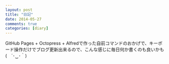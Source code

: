 ```yaml
---
layout: post
title: "日記"
date: 2014-05-27
comments: true
categories: [diary]
---
```


GitHub Pages + Octopress + Alfredで作った自前コマンドのおかげで、キーボード操作だけでブログ更新出来るので、こんな感じに毎日何か書くのも良いかも(　´･‿･｀)
